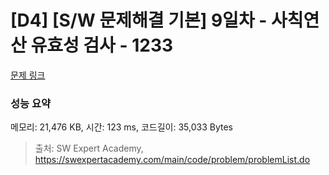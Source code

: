 # [D4] [S/W 문제해결 기본] 9일차 - 사칙연산 유효성 검사 - 1233 

[문제 링크](https://swexpertacademy.com/main/code/problem/problemDetail.do?contestProbId=AV141176AIwCFAYD) 

### 성능 요약

메모리: 21,476 KB, 시간: 123 ms, 코드길이: 35,033 Bytes



> 출처: SW Expert Academy, https://swexpertacademy.com/main/code/problem/problemList.do